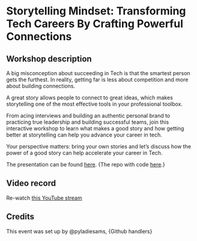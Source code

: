 # Storytelling Mindset: Transforming Tech Careers By Crafting Powerful Connections

## Workshop description
A big misconception about succeeding in Tech is that the smartest person gets the furthest. In reality, getting far is less about competition and more about building connections.

A great story allows people to connect to great ideas, which makes storytelling one of the most effective tools in your professional toolbox.

From acing interviews and building an authentic personal brand to practicing true leadership and building successful teams, join this interactive workshop to learn what makes a good story and how getting better at storytelling can help you advance your career in tech.

Your perspective matters: bring your own stories and let’s discuss how the power of a good story can help accelerate your career in Tech.

The presentation can be found [here](link). {The repo with code [here](link).}

## Video record
Re-watch [this YouTube stream](link)

## Credits
This event was set up by @pyladiesams, {Github handlers}
